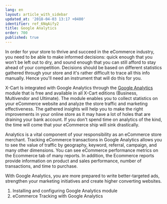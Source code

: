 ```yaml
---
lang: en
layout: article_with_sidebar
updated_at: '2018-04-03 13:17 +0400'
identifier: ref_6NqAify2
title: Google Analytics
order: 700
published: true
---
```

In order for your store to thrive and succeed in the eCommerce industry, you need to be able to make informed decisions: quick enough that you won’t be left out to dry, and sound enough that you can still afford to stay ahead of your competition. Decisions should be based on different statistics gathered through your store and it's rather difficult to trace all this info manually. Hence you'll need an instrument that will do this for you. 

X-Cart Is integrated with Google Analytics through the [Google Analytics](https://market.x-cart.com/addons/google-analytics.html "Google Analytics") module that is free and available in all X-Cart editions (Business, Multivendor and Ultimate). The module enables you to collect statistics on your eCommerce website and analyze the store traffic and marketing effectiveness. The gathered insights will help you to make the right improvements in your online store as it may have a lot of holes that are draining your bank account. If you don't spend time on analytics of the kind, the time will come that your eCommerce ship will sink drastically.

Analytics is a vital component of your responsibility as an eCommerce store merchant. Tracking eCommerce transactions in Google Analytics allows you to see the value of traffic by geography, keyword, referral, campaign, and many other dimensions. You can see eCommerce performance metrics on the Ecommerce tab of many reports. In addition, the Ecommerce reports provide information on product and sales performance, number of transactions, and time to purchase.

With Google Analytics, you are more prepared to write better-targeted ads, strengthen your marketing initiatives and create higher converting websites.

1. Installing and configuring Google Analytics module
2. eCommerce Tracking with Google Analytics

